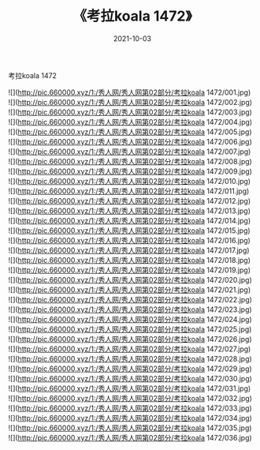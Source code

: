 ﻿---
layout: post
title:  《考拉koala 1472》
date:   2021-10-03
img: http://pic.660000.xyz/1:/秀人网/秀人网第02部分/考拉koala 1472/000.jpg
categories: [美女, 清纯, 唯美]
---

考拉koala 1472

  ![](http://pic.660000.xyz/1:/秀人网/秀人网第02部分/考拉koala 1472/001.jpg) <br> ![](http://pic.660000.xyz/1:/秀人网/秀人网第02部分/考拉koala 1472/002.jpg) <br> ![](http://pic.660000.xyz/1:/秀人网/秀人网第02部分/考拉koala 1472/003.jpg) <br> ![](http://pic.660000.xyz/1:/秀人网/秀人网第02部分/考拉koala 1472/004.jpg) <br> ![](http://pic.660000.xyz/1:/秀人网/秀人网第02部分/考拉koala 1472/005.jpg) <br> ![](http://pic.660000.xyz/1:/秀人网/秀人网第02部分/考拉koala 1472/006.jpg) <br> ![](http://pic.660000.xyz/1:/秀人网/秀人网第02部分/考拉koala 1472/007.jpg) <br> ![](http://pic.660000.xyz/1:/秀人网/秀人网第02部分/考拉koala 1472/008.jpg) <br> ![](http://pic.660000.xyz/1:/秀人网/秀人网第02部分/考拉koala 1472/009.jpg) <br> ![](http://pic.660000.xyz/1:/秀人网/秀人网第02部分/考拉koala 1472/010.jpg) <br> ![](http://pic.660000.xyz/1:/秀人网/秀人网第02部分/考拉koala 1472/011.jpg) <br> ![](http://pic.660000.xyz/1:/秀人网/秀人网第02部分/考拉koala 1472/012.jpg) <br> ![](http://pic.660000.xyz/1:/秀人网/秀人网第02部分/考拉koala 1472/013.jpg) <br> ![](http://pic.660000.xyz/1:/秀人网/秀人网第02部分/考拉koala 1472/014.jpg) <br> ![](http://pic.660000.xyz/1:/秀人网/秀人网第02部分/考拉koala 1472/015.jpg) <br> ![](http://pic.660000.xyz/1:/秀人网/秀人网第02部分/考拉koala 1472/016.jpg) <br> ![](http://pic.660000.xyz/1:/秀人网/秀人网第02部分/考拉koala 1472/017.jpg) <br> ![](http://pic.660000.xyz/1:/秀人网/秀人网第02部分/考拉koala 1472/018.jpg) <br> ![](http://pic.660000.xyz/1:/秀人网/秀人网第02部分/考拉koala 1472/019.jpg) <br> ![](http://pic.660000.xyz/1:/秀人网/秀人网第02部分/考拉koala 1472/020.jpg) <br> ![](http://pic.660000.xyz/1:/秀人网/秀人网第02部分/考拉koala 1472/021.jpg) <br> ![](http://pic.660000.xyz/1:/秀人网/秀人网第02部分/考拉koala 1472/022.jpg) <br> ![](http://pic.660000.xyz/1:/秀人网/秀人网第02部分/考拉koala 1472/023.jpg) <br> ![](http://pic.660000.xyz/1:/秀人网/秀人网第02部分/考拉koala 1472/024.jpg) <br> ![](http://pic.660000.xyz/1:/秀人网/秀人网第02部分/考拉koala 1472/025.jpg) <br> ![](http://pic.660000.xyz/1:/秀人网/秀人网第02部分/考拉koala 1472/026.jpg) <br> ![](http://pic.660000.xyz/1:/秀人网/秀人网第02部分/考拉koala 1472/027.jpg) <br> ![](http://pic.660000.xyz/1:/秀人网/秀人网第02部分/考拉koala 1472/028.jpg) <br> ![](http://pic.660000.xyz/1:/秀人网/秀人网第02部分/考拉koala 1472/029.jpg) <br> ![](http://pic.660000.xyz/1:/秀人网/秀人网第02部分/考拉koala 1472/030.jpg) <br> ![](http://pic.660000.xyz/1:/秀人网/秀人网第02部分/考拉koala 1472/031.jpg) <br> ![](http://pic.660000.xyz/1:/秀人网/秀人网第02部分/考拉koala 1472/032.jpg) <br> ![](http://pic.660000.xyz/1:/秀人网/秀人网第02部分/考拉koala 1472/033.jpg) <br> ![](http://pic.660000.xyz/1:/秀人网/秀人网第02部分/考拉koala 1472/034.jpg) <br> ![](http://pic.660000.xyz/1:/秀人网/秀人网第02部分/考拉koala 1472/035.jpg) <br> ![](http://pic.660000.xyz/1:/秀人网/秀人网第02部分/考拉koala 1472/036.jpg) <br>